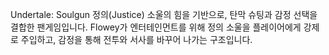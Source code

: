 Undertale: Soulgun
정의(Justice) 소울의 힘을 기반으로, 탄막 슈팅과 감정 선택을 결합한 팬게임입니다.
Flowey가 엔터테인먼트를 위해 정의 소울을 플레이어에게 강제로 주입하고, 감정을 통해 전투와 서사를 바꾸어 나가는 구조입니다.
